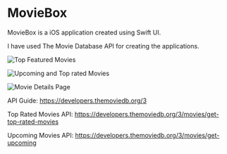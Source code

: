 # MovieBox
MovieBox is a iOS application created using Swift UI.

I have used The Movie Database API for creating the applications.

![Top Featured Movies](https://user-images.githubusercontent.com/25403723/124814020-2175a500-df83-11eb-8e12-6c089b2c7cdd.png)


![Upcoming and Top rated Movies](https://user-images.githubusercontent.com/25403723/124814042-263a5900-df83-11eb-8c3d-4c8e801d3bc2.png)


![Movie Details Page](https://user-images.githubusercontent.com/25403723/124814047-276b8600-df83-11eb-89be-a23baa2fff19.png)





API Guide: https://developers.themoviedb.org/3

Top Rated Movies API: https://developers.themoviedb.org/3/movies/get-top-rated-movies

Upcoming Movies API: https://developers.themoviedb.org/3/movies/get-upcoming



